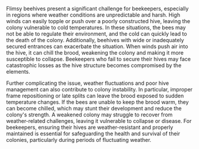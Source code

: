 Flimsy beehives present a significant challenge for beekeepers, especially in regions where weather conditions are unpredictable and harsh. High winds can easily topple or push over a poorly constructed hive, leaving the colony vulnerable to cold temperatures. In these situations, the bees may not be able to regulate their environment, and the cold can quickly lead to the death of the colony. Additionally, beehives with wide or inadequately secured entrances can exacerbate the situation. When winds push air into the hive, it can chill the brood, weakening the colony and making it more susceptible to collapse. Beekeepers who fail to secure their hives may face catastrophic losses as the hive structure becomes compromised by the elements.

Further complicating the issue, weather fluctuations and poor hive management can also contribute to colony instability. In particular, improper frame repositioning or late splits can leave the brood exposed to sudden temperature changes. If the bees are unable to keep the brood warm, they can become chilled, which may stunt their development and reduce the colony's strength. A weakened colony may struggle to recover from weather-related challenges, leaving it vulnerable to collapse or disease. For beekeepers, ensuring their hives are weather-resistant and properly maintained is essential for safeguarding the health and survival of their colonies, particularly during periods of fluctuating weather.